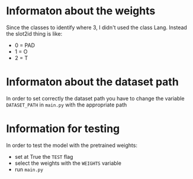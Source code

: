# Informaton about the weights
Since the classes to identify where 3, I didn't used the class Lang. Instead the slot2id thing is like:
- 0 = PAD
- 1 = O
- 2 = T

# Informaton about the dataset path
In order to set correctly the dataset path you have to change the variable `DATASET_PATH` in `main.py` with the appropriate path

# Information for testing
In order to test the model with the pretrained weights:
- set at True the `TEST` flag
- select the weights with the `WEIGHTS` variable
- run `main.py`